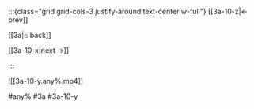 :::{class="grid grid-cols-3 justify-around text-center w-full"}
[[3a-10-z|← prev]]

[[3a|⌂ back]]

[[3a-10-x|next →]]

:::

![[3a-10-y.any%.mp4]]

#any% #3a #3a-10-y